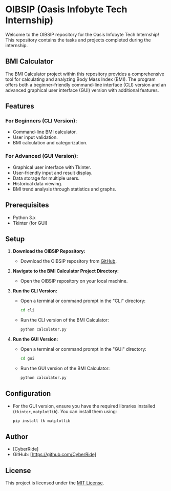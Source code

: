 # OIBSIP (Oasis Infobyte Tech Internship)

Welcome to the OIBSIP repository for the Oasis Infobyte Tech Internship! This repository contains the tasks and projects completed during the internship.

## BMI Calculator

The BMI Calculator project within this repository provides a comprehensive tool for calculating and analyzing Body Mass Index (BMI). The program offers both a beginner-friendly command-line interface (CLI) version and an advanced graphical user interface (GUI) version with additional features.

## Features

### For Beginners (CLI Version):

- Command-line BMI calculator.
- User input validation.
- BMI calculation and categorization.

### For Advanced (GUI Version):

- Graphical user interface with Tkinter.
- User-friendly input and result display.
- Data storage for multiple users.
- Historical data viewing.
- BMI trend analysis through statistics and graphs.

## Prerequisites

- Python 3.x
- Tkinter (for GUI)

## Setup

1. **Download the OIBSIP Repository:**
   - Download the OIBSIP repository from [GitHub](https://github.com/CyberRide/OIBSIP).

2. **Navigate to the BMI Calculator Project Directory:**
   - Open the OIBSIP repository on your local machine.

3. **Run the CLI Version:**
   - Open a terminal or command prompt in the "CLI" directory:

     ```bash
     cd cli
     ```

   - Run the CLI version of the BMI Calculator:

     ```bash
     python calculator.py
     ```

4. **Run the GUI Version:**
   - Open a terminal or command prompt in the "GUI" directory:

     ```bash
     cd gui
     ```

   - Run the GUI version of the BMI Calculator:

     ```bash
     python calculator.py
     ```

## Configuration

- For the GUI version, ensure you have the required libraries installed (`tkinter`, `matplotlib`). You can install them using:

  ```bash
  pip install tk matplotlib
  ```

## Author

- [CyberRide]
- GitHub: [https://github.com/CyberRide]

## License

This project is licensed under the [MIT License](LICENSE).

